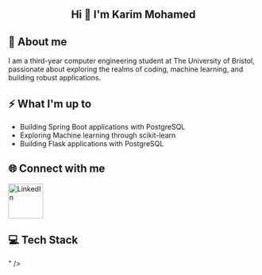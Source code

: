 <h2 align="center">Hi 👋 I'm Karim Mohamed</h2>



## 🔭 About me 
I am a third-year computer engineering student at The University of Bristol, passionate about exploring the realms of coding, machine learning, and building robust applications.



## ⚡ What I'm up to
- Building Spring Boot applications with PostgreSQL
- Exploring Machine learning through scikit-learn
- Building Flask applications with PostgreSQL



## 🌐 Connect with me
<a href="https://www.linkedin.com/in/karimmohamed03/" target="_blank">
  <img alt="LinkedIn" width="70px" style="padding-right:10px;" src="https://cdn.jsdelivr.net/gh/devicons/devicon/icons/linkedin/linkedin-original.svg" />
</a>
<br>



## 💻 Tech Stack

<!--
**Karim-Mohamed03/Karim-Mohamed03** is a ✨ _special_ ✨ repository because its `README.md` (this file) appears on your GitHub profile.

Here are some ideas to get you started:

- 🔭 I’m currently working on ...
- 🌱 I’m currently learning ...
- 👯 I’m looking to collaborate on ...
- 🤔 I’m looking for help with ...
- 💬 Ask me about ...
- 📫 How to reach me: ...
- 😄 Pronouns: ...
- ⚡ Fun fact: ...
-->" />
          





<!--
**Karim-Mohamed03/Karim-Mohamed03** is a ✨ _special_ ✨ repository because its `README.md` (this file) appears on your GitHub profile.

Here are some ideas to get you started:

- 🔭 I’m currently working on ...
- 🌱 I’m currently learning ...
- 👯 I’m looking to collaborate on ...
- 🤔 I’m looking for help with ...
- 💬 Ask me about ...
- 📫 How to reach me: ...
- 😄 Pronouns: ...
- ⚡ Fun fact: ...
-->
